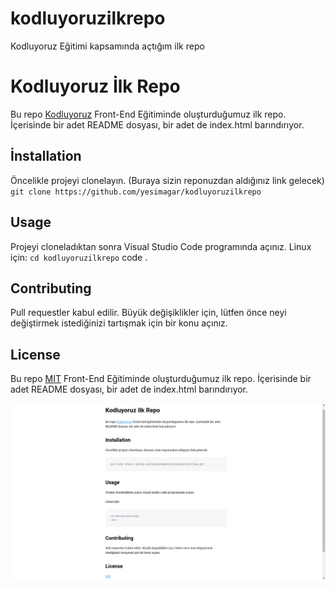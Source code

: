 # kodluyoruzilkrepo
Kodluyoruz Eğitimi kapsamında açtığım ilk repo

# Kodluyoruz İlk Repo
Bu repo [Kodluyoruz](https://kodluyoruz.org/tr/kodluyoruz) Front-End Eğitiminde oluşturduğumuz ilk repo. İçerisinde bir adet README dosyası, bir adet de index.html barındırıyor.

## İnstallation
Öncelikle projeyi clonelayın. (Buraya sizin reponuzdan aldığınız link gelecek)
`git clone https://github.com/yesimagar/kodluyoruzilkrepo`

## Usage
Projeyi cloneladıktan sonra Visual Studio Code programında açınız.
Linux için:
`cd kodluyoruzilkrepo`
code .

## Contributing
Pull requestler kabul edilir. Büyük değişiklikler için, lütfen önce neyi değiştirmek istediğinizi tartışmak için bir konu açınız.

## License
Bu repo [MIT](https://choosealicense.com/licenses/mit/) Front-End Eğitiminde oluşturduğumuz ilk repo. İçerisinde bir adet README dosyası, bir adet de index.html barındırıyor.

![Proje Görseli](https://raw.githubusercontent.com/Kodluyoruz/taskforce/main/git/odev1/figures/markdown.png)
